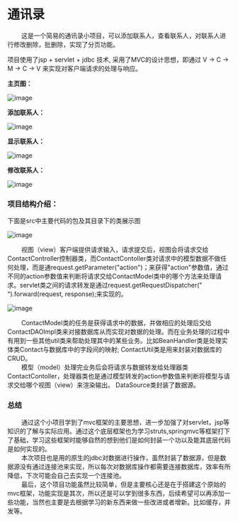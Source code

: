 # 通讯录

&nbsp;&nbsp;&nbsp;&nbsp;&nbsp;&nbsp;&nbsp;&nbsp;这是一个简易的通讯录小项目，可以添加联系人，查看联系人，对联系人进行修改删除，批删除，实现了分页功能。

项目使用了jsp + servlet + jdbc 技术, 采用了MVC的设计思想，即通过 V -> C -> M -> C -> V 来实现对客户端请求的处理与响应。

**主页图：** 
  
![image](http://note.youdao.com/yws/api/personal/file/4DB762D7904144559C18CA893E48C050?method=download&shareKey=12f5917af50dec013daf7288c816415f)


**添加联系人：**

![image](http://note.youdao.com/yws/api/personal/file/6AEBF73051994270A37224E4E0BDAC55?method=download&shareKey=aee74bd1f2520c9d51d49a0e2e427352)

 
**显示联系人：**

![image](http://note.youdao.com/yws/api/personal/file/B398B71B0E234F8FA5BAE5F6D300C3D9?method=download&shareKey=e9a23b9acc0bc2d10e484f1712dc774d)

**修改联系人：**

![image](http://note.youdao.com/yws/api/personal/file/1D151CC0F15D41B29403EE1263BCCA1F?method=download&shareKey=6d79f7ca481052783d3270aa04cdc94d)


### 项目结构介绍：

下面是src中主要代码的包及其目录下的类展示图  

![image](http://note.youdao.com/yws/api/personal/file/B3A33FD8890E40088645936282767B83?method=download&shareKey=bda0d9e6901683f7fbd1026c4213812c)

&nbsp;&nbsp;&nbsp;&nbsp;&nbsp;&nbsp;&nbsp;&nbsp;视图（view）客户端提供请求输入，请求提交后，视图会将请求交给ContactController控制器类，而ContactContoller类对请求中的模型数据不做任何处理，而是通request.getParameter("action")；来获得"action"参数值，通过不同的action参数值来判断将请求交给ContactModel类中的哪个方法来处理请求。servlet类之间的请求转发是通过request.getRequestDispatcher(" “).forward(request, response);来实现的。

![image](http://note.youdao.com/yws/api/personal/file/C71A4CFB6C9946CABC2F38DCB25C9D57?method=download&shareKey=a3efd91629f4c277f49dbbe467f53838)

&nbsp;&nbsp;&nbsp;&nbsp;&nbsp;&nbsp;&nbsp;&nbsp;ContactModel类的任务是获得请求中的数据，并做相应的处理后交给ContactDAOImpl类来对接数据库从而实现对数据的处理。而在业务处理的过程中有用到一些其他util类来帮助处理其中的某些业务。比如BeanHandler类是处理实体类Contact与数据库中的字段间的映射; ContactUtil类是用来封装对数据库的CRUD。   
&nbsp;&nbsp;&nbsp;&nbsp;&nbsp;&nbsp;&nbsp;&nbsp;模型（model）处理完业务后会将请求与数据转发给处理器类ContactContoller，处理器类也是通过模型转发的action参数值来判断将模型与请求交给哪个视图（view）来渲染输出。
DataSource类封装了数据源。

### 总结  
&nbsp;&nbsp;&nbsp;&nbsp;&nbsp;&nbsp;&nbsp;&nbsp;通过这个小项目学到了mvc框架的主要思想，进一步加强了对servlet，jsp等知识的了解与实际应用。通过这个底层框架也为学习struts,springmvc等框架打下了基础，学习这些框架时能够自然的想到他们是如何封装一个功以及能其底层代码是如何实现的。   
&nbsp;&nbsp;&nbsp;&nbsp;&nbsp;&nbsp;&nbsp;&nbsp;本次项目也是用的原生的jdbc对数据进行操作，虽然封装了数据源，但是数据源没有通过连接池来实现，所以每次对数据库操作都需要连接数据库，效率有所降低，下次可能会自己去实现一个连接池。  
&nbsp;&nbsp;&nbsp;&nbsp;&nbsp;&nbsp;&nbsp;&nbsp;最后，这个项目功能虽然比较简单，但是主要核心还是在于搭建这个原始的mvc框架，功能实现是其次，所以还是可以学到很多东西，后续希望可以再添加一些功能，当然也主要是去根据学习的新东西来做一些改进或者增新。比如缓存，并发等。  
